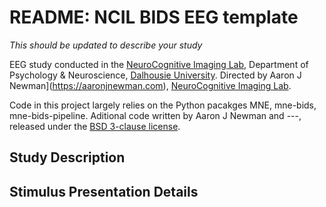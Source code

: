 # README: NCIL BIDS EEG template

*This should be updated to describe your study*

EEG study conducted in the [NeuroCognitive Imaging Lab](http://ncil.science), Department of Psychology & Neuroscience, [Dalhousie University](https://dal.ca). Directed by Aaron J Newman](https://aaronjnewman.com), [NeuroCognitive Imaging Lab](http://ncil.science).

Code in this project largely relies on the Python pacakges MNE, mne-bids, mne-bids-pipeline. Aditional code written by Aaron J Newman and ---, released under the [BSD 3-clause license](https://opensource.org/licenses/BSD-3-Clause).

## Study Description


## Stimulus Presentation Details
